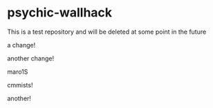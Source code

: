 psychic-wallhack
================

This is a test repository and will be deleted at some point in the future

a change!

another change!

maro1S

cmmists!

another!
